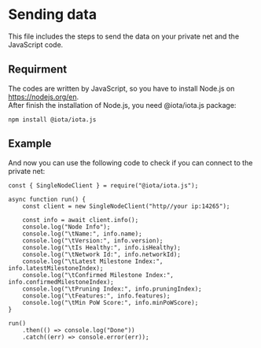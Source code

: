 # Sending data
This file includes the steps to send the data on your private net and the JavaScript code.  
## Requirment
The codes are written by JavaScript, so you have to install Node.js on https://nodejs.org/en.  
After finish the installation of Node.js, you need @iota/iota.js package:
```
npm install @iota/iota.js
```

## Example
And now you can use the following code to check if you can connect to the private net:  
```
const { SingleNodeClient } = require("@iota/iota.js");

async function run() {
    const client = new SingleNodeClient("http//your ip:14265");

    const info = await client.info();
    console.log("Node Info");
    console.log("\tName:", info.name);
    console.log("\tVersion:", info.version);
    console.log("\tIs Healthy:", info.isHealthy);
    console.log("\tNetwork Id:", info.networkId);
    console.log("\tLatest Milestone Index:", info.latestMilestoneIndex);
    console.log("\tConfirmed Milestone Index:", info.confirmedMilestoneIndex);
    console.log("\tPruning Index:", info.pruningIndex);
    console.log("\tFeatures:", info.features);
    console.log("\tMin PoW Score:", info.minPoWScore);
}

run()
    .then(() => console.log("Done"))
    .catch((err) => console.error(err));
```
